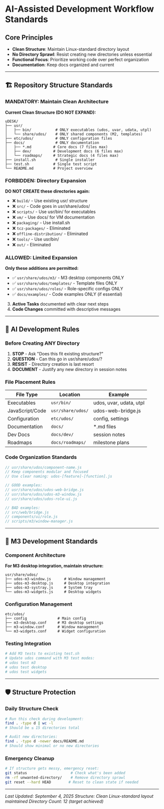 # AI-Assisted Development Workflow Standards

## Core Principles
- **Clean Structure**: Maintain Linux-standard directory layout
- **No Directory Sprawl**: Resist creating new directories unless essential
- **Functional Focus**: Prioritize working code over perfect organization
- **Documentation**: Keep docs organized and current

---

## 🏗️ Repository Structure Standards

### MANDATORY: Maintain Clean Architecture
**Current Clean Structure (DO NOT EXPAND):**
```
uDESK/
├── usr/
│   ├── bin/           # ONLY executables (udos, uvar, udata, utpl)
│   └── share/udos/    # ONLY shared components (M2, templates)
├── etc/udos/          # ONLY configuration files
├── docs/              # ONLY documentation
│   ├── *.md          # Core docs (7 files max)
│   ├── dev/          # Development docs (6 files max)
│   └── roadmaps/     # Strategic docs (4 files max)
├── install.sh         # Single installer
├── test.sh           # Single test script
└── README.md         # Project overview
```

### FORBIDDEN: Directory Expansion
**DO NOT CREATE these directories again:**
- ❌ `build/` - Use existing usr/ structure
- ❌ `src/` - Code goes in usr/share/udos/
- ❌ `scripts/` - Use usr/bin/ for executables
- ❌ `vm/` - Use docs/ for VM documentation
- ❌ `packaging/` - Use install.sh
- ❌ `tcz-packages/` - Eliminated
- ❌ `offline-distribution/` - Eliminated
- ❌ `tools/` - Use usr/bin/
- ❌ `out/` - Eliminated

### ALLOWED: Limited Expansion
**Only these additions are permitted:**
- ✅ `usr/share/udos/m3/` - M3 desktop components ONLY
- ✅ `usr/share/udos/templates/` - Template files ONLY
- ✅ `usr/share/udos/roles/` - Role-specific configs ONLY
- ✅ `docs/examples/` - Code examples ONLY (if essential)
3. **Active Tasks** documented with clear next steps
4. **Code Changes** committed with descriptive messages
---

## 🤖 AI Development Rules

### Before Creating ANY Directory
1. **STOP** - Ask "Does this fit existing structure?"
2. **QUESTION** - Can this go in usr/share/udos/?
3. **RESIST** - Directory creation is last resort
4. **DOCUMENT** - Justify any new directory in session notes

### File Placement Rules
| File Type | Location | Example |
|-----------|----------|---------|
| Executables | `usr/bin/` | udos, uvar, udata, utpl |
| JavaScript/Code | `usr/share/udos/` | udos-web-bridge.js |
| Configuration | `etc/udos/` | config, settings |
| Documentation | `docs/` | *.md files |
| Dev Docs | `docs/dev/` | session notes |
| Roadmaps | `docs/roadmaps/` | milestone plans |

### Code Organization Standards
```javascript
// usr/share/udos/component-name.js
// Keep components modular and focused
// Use clear naming: udos-[feature]-[function].js

// GOOD examples:
// usr/share/udos/udos-web-bridge.js
// usr/share/udos/udos-m3-window.js
// usr/share/udos/udos-role-ui.js

// BAD examples:
// src/web/bridge.js
// components/ui/role.js
// scripts/m3/window-manager.js
```

---

## 🚀 M3 Development Standards

### Component Architecture
**For M3 desktop integration, maintain structure:**
```
usr/share/udos/
├── udos-m3-window.js      # Window management
├── udos-m3-desktop.js     # Desktop integration
├── udos-m3-systray.js     # System tray
└── udos-m3-widgets.js     # Desktop widgets
```

### Configuration Management
```
etc/udos/
├── config              # Main config
├── m3-desktop.conf     # M3 desktop settings
├── m3-window.conf      # Window management
└── m3-widgets.conf     # Widget configuration
```

### Testing Integration
```bash
# Add M3 tests to existing test.sh
# Update udos command with M3 test modes:
# udos test m3
# udos test desktop
# udos test widgets
```

---

## 🛡️ Structure Protection

### Daily Structure Check
```bash
# Run this check during development:
find . -type d | wc -l
# Should be ≤ 15 directories total

# Audit new directories:
find . -type d -newer docs/README.md
# Should show minimal or no new directories
```

### Emergency Cleanup
```bash
# If structure gets messy, emergency reset:
git status                    # Check what's been added
rm -rf unwanted-directory/    # Remove directory sprawl
git reset --hard HEAD        # Reset to clean state if needed
```

---

*Last Updated: September 4, 2025*
*Structure: Clean Linux-standard layout maintained*
*Directory Count: 12 (target achieved)*
